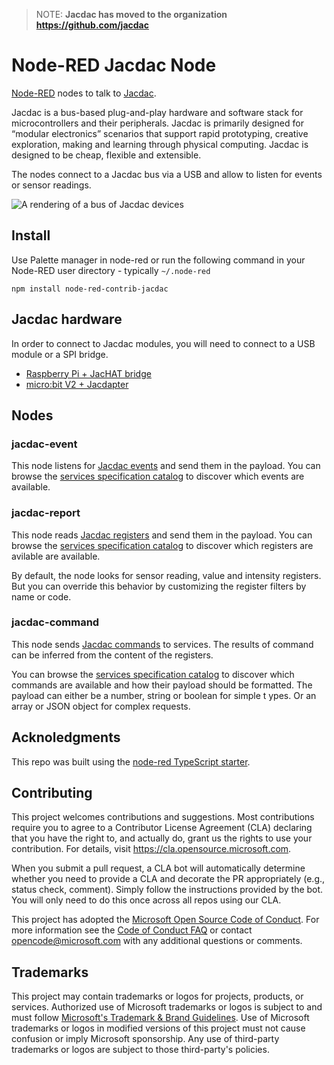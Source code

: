 > NOTE: **Jacdac has moved to the organization https://github.com/jacdac**
> 
# Node-RED Jacdac Node

[Node-RED](https://nodered.org) nodes to talk to [Jacdac](https://aka.ms/jacdac).

Jacdac is a bus-based plug-and-play hardware and software stack for microcontrollers and their peripherals. Jacdac is primarily designed for “modular electronics” scenarios that support rapid prototyping, creative exploration, making and learning through physical computing. Jacdac is designed to be cheap, flexible and extensible.

The nodes connect to a Jacdac bus via a USB and allow to listen for events or sensor readings.

![A rendering of a bus of Jacdac devices](./showcase.png)

## Install

Use Palette manager in node-red or run the following command in your Node-RED user directory - typically `~/.node-red`

    npm install node-red-contrib-jacdac

## Jacdac hardware

In order to connect to Jacdac modules, you will need to connect to a USB module or a SPI bridge.

- [Raspberry Pi + JacHAT bridge](https://microsoft.github.io/jacdac-docs/devices/microsoft-research/jmspibridgev37/) 
- [micro:bit V2 + Jacdapter](https://microsoft.github.io/jacdac-docs/devices/microbit/foundation/microbitv2)

## Nodes

### jacdac-event

This node listens for [Jacdac events](https://microsoft.github.io/jacdac-docs/reference/protocol#events) and send them in the payload.
You can browse the [services specification catalog](https://microsoft.github.io/jacdac-docs/services/) to discover which events are available.

### jacdac-report

This node reads [Jacdac registers](https://microsoft.github.io/jacdac-docs/reference/protocol#registers) and send them in the payload.
You can browse the [services specification catalog](https://microsoft.github.io/jacdac-docs/services/) to discover which registers are avilable are available.

By default, the node looks for sensor reading, value and intensity registers.
But you can override this behavior by customizing the register filters by name or code.

### jacdac-command

This node sends [Jacdac commands](https://microsoft.github.io/jacdac-docs/reference/protocol/#commands)
to services. The results of command can be inferred from the content of the registers.

You can browse the [services specification catalog](https://microsoft.github.io/jacdac-docs/services/) to discover which commands are available and how their payload should be formatted. The payload can either be a number, string or boolean for simple t
ypes. Or an array or JSON object for complex requests.

## Acknoledgments

This repo was built using the [node-red TypeScript starter](https://github.com/alexk111/node-red-node-typescript-starter).

## Contributing

This project welcomes contributions and suggestions. Most contributions require you to agree to a
Contributor License Agreement (CLA) declaring that you have the right to, and actually do, grant us
the rights to use your contribution. For details, visit https://cla.opensource.microsoft.com.

When you submit a pull request, a CLA bot will automatically determine whether you need to provide
a CLA and decorate the PR appropriately (e.g., status check, comment). Simply follow the instructions
provided by the bot. You will only need to do this once across all repos using our CLA.

This project has adopted the [Microsoft Open Source Code of Conduct](https://opensource.microsoft.com/codeofconduct/).
For more information see the [Code of Conduct FAQ](https://opensource.microsoft.com/codeofconduct/faq/) or
contact [opencode@microsoft.com](mailto:opencode@microsoft.com) with any additional questions or comments.

## Trademarks

This project may contain trademarks or logos for projects, products, or services. Authorized use of Microsoft
trademarks or logos is subject to and must follow
[Microsoft's Trademark & Brand Guidelines](https://www.microsoft.com/en-us/legal/intellectualproperty/trademarks/usage/general).
Use of Microsoft trademarks or logos in modified versions of this project must not cause confusion or imply Microsoft sponsorship.
Any use of third-party trademarks or logos are subject to those third-party's policies.
